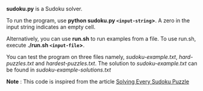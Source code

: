 **sudoku.py** is a Sudoku solver. 

To run the program, use **python sudoku.py `<input-string`>**. A zero in the input string indicates an empty cell. 

Alternatively, you can use **run.sh** to run examples from a file. To use run.sh, execute **./run.sh `<input-file`>**. 

You can test the program on three files namely, *sudoku-example.txt*, *hard-puzzles.txt* and *hardest-puzzles.txt*. The solution to *sudoku-example.txt* can be found in *sudoku-example-solutions.txt*

**Note** :  This code is inspired from the article [Solving Every Sudoku Puzzle](http://norvig.com/sudoku.html)